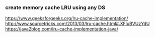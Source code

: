 ### create memory cache LRU using any DS


https://www.geeksforgeeks.org/lru-cache-implementation/
http://www.sourcetricks.com/2013/03/lru-cache.html#.XFluBVUzYdU
https://java2blog.com/lru-cache-implementation-java/
